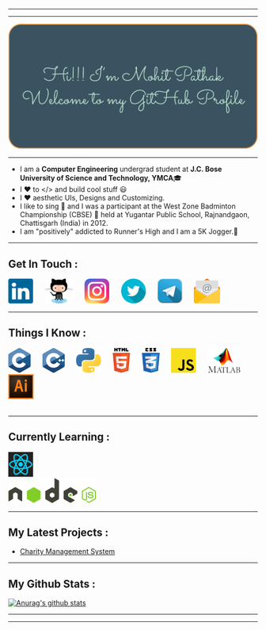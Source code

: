 ***
***
![Welcome](Images/welcome1.png)
***
- I am a **Computer Engineering** undergrad student at **J.C. Bose University of Science and Technology, YMCA**🎓
- I ❤ to </> and build cool stuff 😃<br>
- I ❤ aesthetic UIs, Designs and Customizing.
- I like to sing 🎤 and I was a participant at the West Zone Badminton Championship (CBSE) 🏸 held at Yugantar Public School, Rajnandgaon, Chattisgarh (India) in 2012.
- I am "positively" addicted to Runner's High and I am a 5K Jogger.🏃
***

## Get In Touch :

[![LinkedIn](Images/linkedinlogosmall.png)][LinkedIn]&nbsp;&nbsp;&nbsp;&nbsp;&nbsp;
[![Github](Images/githublogosmall.png)][Github]&nbsp;&nbsp;&nbsp;&nbsp;&nbsp;
[![Instagram](Images/instagramlogosmall.png)][Instagram]&nbsp;&nbsp;&nbsp;&nbsp;&nbsp;
[![Twitter](Images/twitterlogosmall.png)][Twitter]&nbsp;&nbsp;&nbsp;&nbsp;&nbsp;
[![Telegram](Images/telegramlogosmall.png)][Telegram]&nbsp;&nbsp;&nbsp;&nbsp;&nbsp;
[![Email](Images/emaillogosmall.png)][Email]&nbsp;&nbsp;&nbsp;&nbsp;&nbsp;

***

## Things I Know :

[![C](Images/clogosmall.png)](#)&nbsp;&nbsp;&nbsp;&nbsp;&nbsp;
[![CPP](Images/cpplogosmall.png)](#)&nbsp;&nbsp;&nbsp;&nbsp;&nbsp;
[![Python](Images/pythonlogosmall.png)](#)&nbsp;&nbsp;&nbsp;&nbsp;&nbsp;
[![HTML](Images/htmllogosmall.png)](#)&nbsp;&nbsp;&nbsp;&nbsp;&nbsp;
[![CSS](Images/csslogosmall.png)](#)&nbsp;&nbsp;&nbsp;&nbsp;&nbsp;
[![JS](Images/jslogosmall.png)](#)&nbsp;&nbsp;&nbsp;&nbsp;&nbsp;
[![Matlab](Images/matlablogosmall.png)](#)&nbsp;&nbsp;&nbsp;&nbsp;&nbsp;
[![Adobe Illustrator](Images/illustratorlogosmall.png)](#)
<br>
<br>

***

## Currently Learning :
[![React](Images/reactlogosmall.png)](#)<br  >
[![NodeJS](Images/nodejslogosmall.png)](#)

***

## My Latest Projects :
- [Charity Management System][Project]
***
## My Github Stats :
[![Anurag's github stats](https://github-readme-stats.vercel.app/api?username=aystic&hide=stars,prs&count_private=true&show_icons=true&theme=merko)](https://github.com/anuraghazra/github-readme-stats)
***
***

<!-- ## My Top Languages
[![Top Langs](https://github-readme-stats.vercel.app/api/top-langs/?username=aystic&theme=merko&langs_count=10)](https://github.com/anuraghazra/github-readme-stats) -->


[Email]: <mailto: pmohitb3011@gmail.com>
[LinkedIn]: <https://www.linkedin.com/in/aystic/>
[Instagram]: <https://www.instagram.com/aystic0_0/>
[Twitter]: <https://twitter.com/aystic0_0>
[Github]: <https://github.com/aystic>
[Project]: <https://github.com/aystic/CharityManagementSystem>
[Telegram]: <https://t.me/aystic0_0>
